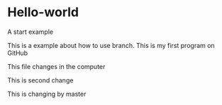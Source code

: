 # Hello-world
A start example

This is a example about how to use branch.
This is my first program on GitHub

This file changes in the computer

This is second change

This is changing by master
